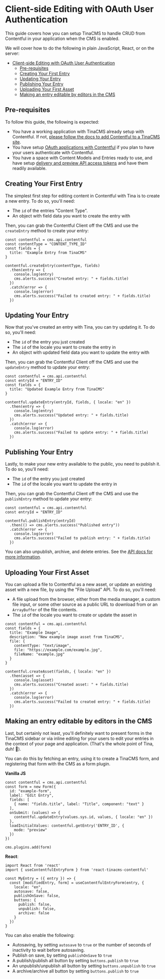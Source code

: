 <!-- no toc -->
# Client-side Editing with OAuth User Authentication

This guide covers how you can setup TinaCMS to handle CRUD from Contentful in your application when the CMS is enabled.

We will cover how to do the following in plain JavaScript, React, or on the server:

- [Client-side Editing with OAuth User Authentication](#client-side-editing-with-oauth-user-authentication)
  - [Pre-requisites](#pre-requisites)
  - [Creating Your First Entry](#creating-your-first-entry)
  - [Updating Your Entry](#updating-your-entry)
  - [Publishing Your Entry](#publishing-your-entry)
  - [Uploading Your First Asset](#uploading-your-first-asset)
  - [Making an entry editable by editors in the CMS](#making-an-entry-editable-by-editors-in-the-cms)

## Pre-requisites

To follow this guide, the following is expected:

- You have a working application with TinaCMS already setup with Contentful. If not, [please follow the docs to add Contentful to a TinaCMS site](https://github.com/tinalabs/tinacms-contentful/blob/master/README.md#quick-start).
- You have setup [OAuth applications with Contentful](https://www.contentful.com/developers/docs/extensibility/oauth/) if you plan to have your users authenticate with Contentful.
- You have a space with Content Models and Entries ready to use, and have setup [delivery and preview API access tokens](https://www.contentful.com/developers/docs/references/authentication#api-keys-in-the-contentful-web-app) and have them readily available.

## Creating Your First Entry

The simplest first step for editing content in Contentful with Tina is to create a new entry. To do so, you'll need:

- The `id` of the entries "Content Type".
- An object with field data you want to create the entry with

Then, you can grab the Contentful Client off the CMS and use the `createEntry` method to create your entry:

```
const contentful = cms.api.contentful
const contentType = "CONTENT_TYPE_ID"
const fields = {
  title: "Example Entry from TinaCMS"
}

contentful.createEntry(contentType, fields)
  .then(entry => {
    console.log(entry)
    cms.alerts.success("Created entry: " + fields.title)
  })
  .catch(error => {
    console.log(error)
    cms.alerts.success("Failed to created entry: " + fields.title)
  })
```

## Updating Your Entry

Now that you've created an entry with Tina, you can try updating it. To do so, you'll need:

- The `id` of the entry you just created
- The `id` of the locale you want to create the entry in
- An object with updated field data you want to update the entry with

Then, you can grab the Contentful Client off the CMS and use the `updateEntry` method to update your entry:

```
const contentful = cms.api.contentful
const entryId = "ENTRY_ID"
const fields = {
  title: "Updated Example Entry from TinaCMS"
}

contentful.updateEntry(entryId, fields, { locale: "en" })
  .then(entry => {
    console.log(entry)
    cms.alerts.success("Updated entry: " + fields.title)
  })
  .catch(error => {
    console.log(error)
    cms.alerts.success("Failed to update entry: " + fields.title)
  })
```

## Publishing Your Entry

Lastly, to make your new entry available to the public, you need to publish it. To do so, you'll need:

- The `id` of the entry you just created
- The `id` of the locale you want to update the entry in

Then, you can grab the Contentful Client off the CMS and use the `publishEntry` method to update your entry:

```
const contentful = cms.api.contentful
const entryId = "ENTRY_ID"

contentful.publishEntry(entryId)
  .then(() => cms.alerts.success("Published entry"))
  .catch(error => {
    console.log(error)
    cms.alerts.success("Failed to publish entry: " + fields.title)
  })
```

You can also unpublish, archive, and delete entries. See the [API docs for more information](https://tinalabs.github.io/tinacms-contentful/classes/contentfulclient.html).

## Uploading Your First Asset

You can upload a file to Contentful as a new asset, or update an existing asset with a new file, by using the "File Upload" API. To do so, you'll need:

- A file upload from the browser, either from the media manager, a custom file input, or some other source as a public URL to download from or an `ArrayBuffer` of the file contents.
- The `id` of the locale you want to create or update the asset in

```
const contentful = cms.api.contentful
const fields = {
  title: "Example Image",
  description: "New example image asset from TinaCMS",
  file: {
    contentType: "text/image",
    file: "https://example.com/example.jpg",
    fileName: "example.jpg"
  }
}

contentful.createAsset(fields, { locale: "en" })
  .then(asset => {
    console.log(asset)
    cms.alerts.success("Created asset: " + fields.title)
  })
  .catch(error => {
    console.log(error)
    cms.alerts.success("Failed to created entry: " + fields.title)
  })
```

## Making an entry editable by editors in the CMS

Last, but certainly not least, you'll definitely want to present forms in the TinaCMS sidebar or via inline editing for your users to edit your entries in the context of your page and application. (That's the whole point of Tina, duh! 🦙).

You can do this by fetching an entry, using it to create a TinaCMS form, and registering that form with the CMS as a form plugin.

**Vanilla JS**
```
const contentful = cms.api.contentful
const form = new Form({
  id: "example-form",
  label: "Edit Entry",
  fields: [
    { name: "fields.title", label: "Title", component: "text" }
  ],
  onSubmit: (values) => {
    contentful.updateEntry(values.sys.id, values, { locale: "en" })
  },
  loadInitialValues: contentful.getEntry('ENTRY_ID', {
    mode: "preview"
  })
})

cms.plugins.add(form)
```

**React**:
```
import React from 'react'
import { useContentfulEntryForm } from 'react-tinacms-contentful'

const MyEntry = ({ entry }) => {
  const [modifiedEntry, form] = useContentfulEntryForm(entry, {
    locale: "en",
    autosave: false,
    publishOnSave: false,
    buttons: {
      publish: false,
      unpublish: false,
      archive: false
    }
  })
}
```

You can also enable the following:

- Autosaving, by setting `autosave` to `true` or the number of seconds of inactivity to wait before autosaving.
- Publish on save, by setting `publishOnSave` to `true`
- A publish/publish all button by setting `buttons.publish` to `true`
- An unpublish/unpublish all button by setting `buttons.unpublish` to `true`
- A archive/archive all button by setting `buttons.publish` to `true`